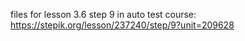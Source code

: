 
files for lesson 3.6 step 9 in auto test course: https://stepik.org/lesson/237240/step/9?unit=209628